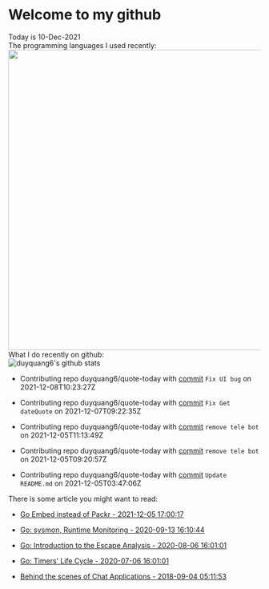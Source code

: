 # Welcome to my github 
Today is 10-Dec-2021\
The programming languages I used recently:\
<img src="https://wakatime.com/share/@duyquang6/fbe267a6-a29b-4a1a-b769-c566a361c376.svg" width="600">\
What I do recently on github:\
![duyquang6's github stats](https://github-readme-stats.vercel.app/api?username=duyquang6&layout=compact&hide=stars,prs,contribs,issues)

 - Contributing repo duyquang6/quote-today with [commit](https://github.com/duyquang6/quote-today/commit/2ccc8c81582607b6f8f105923efcce278d698937) `Fix UI bug` on  2021-12-08T10:23:27Z

 - Contributing repo duyquang6/quote-today with [commit](https://github.com/duyquang6/quote-today/commit/85f2b308573ca3c105cb428c479eb0a06de4e847) `Fix Get dateQuote` on  2021-12-07T09:22:35Z

 - Contributing repo duyquang6/quote-today with [commit](https://github.com/duyquang6/quote-today/commit/0bfa58008c30c7450125db8064c0ca8ab29c62e1) `remove tele bot` on  2021-12-05T11:13:49Z

 - Contributing repo duyquang6/quote-today with [commit](https://github.com/duyquang6/quote-today/commit/2951bb35fcc5debdc7f55539d43db9ac24033527) `remove tele bot` on  2021-12-05T09:20:57Z

 - Contributing repo duyquang6/quote-today with [commit](https://github.com/duyquang6/quote-today/commit/64089772e7fb3c2dee57b19de057f340853a1a1b) `Update README.md` on  2021-12-05T03:47:06Z

There is some article you might want to read:

 - [Go Embed instead of Packr - 2021-12-05 17:00:17](https://sudarakayasindu.medium.com/go-embed-instead-of-packr-e1e0fa245091?source=rss-1a65837801e2------2)

 - [Go: sysmon, Runtime Monitoring - 2020-09-13 16:10:44](https://medium.com/@blanchon.vincent/go-sysmon-runtime-monitoring-cff9395060b5?source=rss-f26b90a8ca4b------2)

 - [Go: Introduction to the Escape Analysis - 2020-08-06 16:01:01](https://medium.com/a-journey-with-go/go-introduction-to-the-escape-analysis-f7610174e890?source=rss-f26b90a8ca4b------2)

 - [Go: Timers’ Life Cycle - 2020-07-06 16:01:01](https://medium.com/a-journey-with-go/go-timers-life-cycle-403f3580093a?source=rss-f26b90a8ca4b------2)

 - [Behind the scenes of Chat Applications - 2018-09-04 05:11:53](https://sudarakayasindu.medium.com/behind-the-scenes-of-chat-applications-38634f584758?source=rss-1a65837801e2------2)

